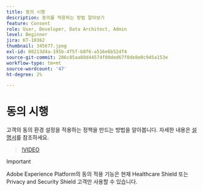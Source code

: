 ```yaml
---
title: 동의 시행
description: 동의를 적용하는 방법 알아보기
feature: Consent
role: User, Developer, Data Architect, Admin
level: Beginner
jira: KT-10362
thumbnail: 345677.jpeg
exl-id: 08213d4a-195b-4f5f-b8f6-a516e6b52df4
source-git-commit: 286c85aa88d44574f00ded67f0de8e0c945a153e
workflow-type: tm+mt
source-wordcount: '47'
ht-degree: 2%

---
```


# 동의 시행

고객의 동의 환경 설정을 적용하는 정책을 만드는 방법을 알아봅니다. 자세한 내용은 [설명서](https://experienceleague.adobe.com/docs/experience-platform/data-governance/enforcement/auto-enforcement.html?lang=ko)를 참조하세요.

>[!VIDEO](https://video.tv.adobe.com/v/3412102?learn=on&enablevpops&captions=kor)

>[!IMPORTANT]
>
> Adobe Experience Platform의 동의 적용 기능은 현재 Healthcare Shield 또는 Privacy and Security Shield 고객만 사용할 수 있습니다.
